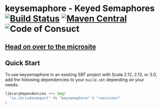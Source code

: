 # keysemaphore - Keyed Semaphores [![Build Status](https://travis-ci.com/ChristopherDavenport/keysemaphore.svg?branch=master)](https://travis-ci.com/ChristopherDavenport/keysemaphore) [![Maven Central](https://maven-badges.herokuapp.com/maven-central/io.chrisdavenport/keysemaphore_2.12/badge.svg)](https://maven-badges.herokuapp.com/maven-central/io.chrisdavenport/keysemaphore_2.12) ![Code of Consuct](https://img.shields.io/badge/Code%20of%20Conduct-Scala-blue.svg)

## [Head on over to the microsite](https://ChristopherDavenport.github.io/keysemaphore)

## Quick Start

To use keysemaphore in an existing SBT project with Scala 2.12, 2.13, or 3.0, add the following dependencies to your
`build.sbt` depending on your needs:

```scala
libraryDependencies ++= Seq(
  "io.chrisdavenport" %% "keysemaphore" % "<version>"
)
```
